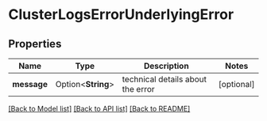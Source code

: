 # ClusterLogsErrorUnderlyingError

## Properties

Name | Type | Description | Notes
------------ | ------------- | ------------- | -------------
**message** | Option<**String**> | technical details about the error | [optional]

[[Back to Model list]](../README.md#documentation-for-models) [[Back to API list]](../README.md#documentation-for-api-endpoints) [[Back to README]](../README.md)


